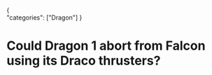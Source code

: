 {    
    "categories": ["Dragon"]
}

# Could Dragon 1 abort from Falcon using its Draco thrusters?
